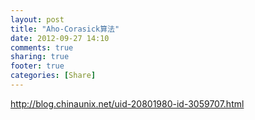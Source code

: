 ```yaml
---
layout: post
title: "Aho-Corasick算法"
date: 2012-09-27 14:10
comments: true
sharing: true
footer: true
categories: [Share]
---
```



http://blog.chinaunix.net/uid-20801980-id-3059707.html

